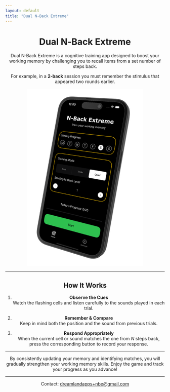 ```yaml
---
layout: default
title: "Dual N‑Back Extreme"
---
```


<div align="center">

# Dual N‑Back Extreme

Dual N‑Back Extreme is a cognitive training app designed to boost your working memory by challenging you to recall items from a set number of steps back.

For example, in a **2‑back** session you must remember the stimulus that appeared two rounds earlier.

![Dual N‑Back Extreme preview](./assets/images/screenshot.png)

---

## How It Works

1. **Observe the Cues**  
   Watch the flashing cells and listen carefully to the sounds played in each trial.

2. **Remember & Compare**  
   Keep in mind both the position and the sound from previous trials.

3. **Respond Appropriately**  
   When the current cell or sound matches the one from _N_ steps back, press the corresponding button to record your response.

---

By consistently updating your memory and identifying matches, you will gradually strengthen your working memory skills. Enjoy the game and track your progress as you advance!

---

Contact: dreamlandapps+nbe@gmail.com
</div>
